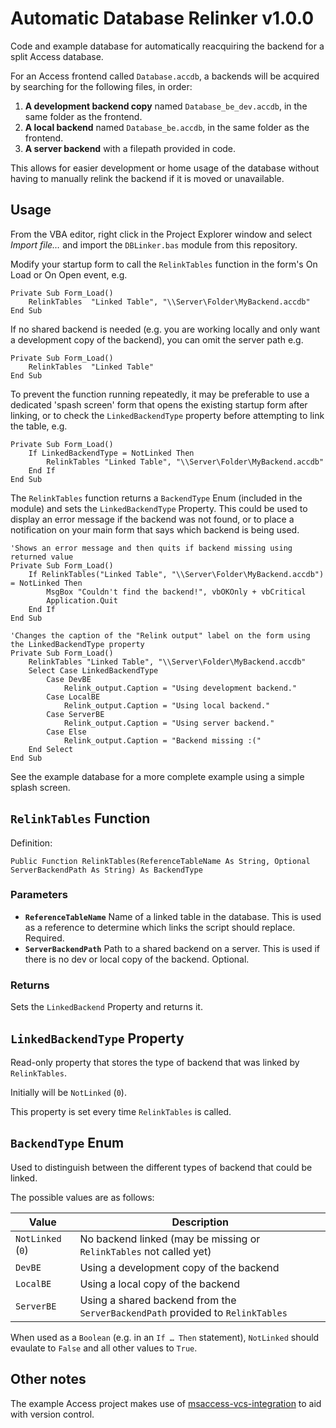 # Automatic Database Relinker v1.0.0

Code and example database for automatically reacquiring the backend for a split Access database.

For an Access frontend called `Database.accdb`, a backends will be acquired by searching for the following files, in order:

1. **A development backend copy** named `Database_be_dev.accdb`, in the same folder as the frontend.
2. **A local backend** named `Database_be.accdb`, in the same folder as the frontend.
3. **A server backend** with a filepath provided in code.

This allows for easier development or home usage of the database without having to manually relink the backend if it is moved or unavailable.

## Usage

From the VBA editor, right click in the Project Explorer window and select *Import file…* and import the `DBLinker.bas` module from this repository.

Modify your startup form to call the `RelinkTables` function in the form's On Load or On Open event, e.g.

```vbscript
Private Sub Form_Load()
    RelinkTables  "Linked Table", "\\Server\Folder\MyBackend.accdb"
End Sub
```

If no shared backend is needed (e.g. you are working locally and only want a development copy of the backend), you can omit the server path e.g.

```vbscript
Private Sub Form_Load()
    RelinkTables  "Linked Table"
End Sub
```

To prevent the function running repeatedly, it may be preferable to use a dedicated 'spash screen' form that opens the existing startup form after linking, or to check the `LinkedBackendType` property before attempting to link the table, e.g.

```vbscript
Private Sub Form_Load()
    If LinkedBackendType = NotLinked Then
        RelinkTables "Linked Table", "\\Server\Folder\MyBackend.accdb"
    End If
End Sub
```

The `RelinkTables` function returns a `BackendType` Enum (included in the module) and sets the `LinkedBackendType` Property. This could be used to display an error message if the backend was not found, or to place a notification on your main form that says which backend is being used.

```vbscript
'Shows an error message and then quits if backend missing using returned value
Private Sub Form_Load()
    If RelinkTables("Linked Table", "\\Server\Folder\MyBackend.accdb") = NotLinked Then
        MsgBox "Couldn't find the backend!", vbOKOnly + vbCritical
        Application.Quit
    End If
End Sub
```

```vbscript
'Changes the caption of the "Relink output" label on the form using the LinkedBackendType property
Private Sub Form_Load()
    RelinkTables "Linked Table", "\\Server\Folder\MyBackend.accdb"
    Select Case LinkedBackendType
        Case DevBE
            Relink_output.Caption = "Using development backend."
        Case LocalBE
            Relink_output.Caption = "Using local backend."
        Case ServerBE
            Relink_output.Caption = "Using server backend."
        Case Else
            Relink_output.Caption = "Backend missing :("
    End Select
End Sub
```

See the example database for a more complete example using a simple splash screen.

## `RelinkTables` Function

Definition:

```vbscript
Public Function RelinkTables(ReferenceTableName As String, Optional ServerBackendPath As String) As BackendType
```

### Parameters

- **`ReferenceTableName`** Name of a linked table in the database. This is used as a reference to determine which links the script should replace. Required.
- **`ServerBackendPath`** Path to a shared backend on a server. This is used if there is no dev or local copy of the backend. Optional.

### Returns

Sets the `LinkedBackend` Property and returns it.

## `LinkedBackendType` Property

Read-only property that stores the type of backend that was linked by `RelinkTables`.

Initially will be `NotLinked` (`0`).

This property is set every time `RelinkTables` is called.

## `BackendType` Enum

Used to distinguish between the different types of backend that could be linked.

The possible values are as follows:

| Value             | Description                                                                       |
|-------------------|-----------------------------------------------------------------------------------|
| `NotLinked` (`0`) | No backend linked (may be missing or `RelinkTables` not called yet)               |
| `DevBE`           | Using a development copy of the backend                                           |
| `LocalBE`         | Using a local copy of the backend                                                 |
| `ServerBE`        | Using a shared backend from the `ServerBackendPath` provided to `RelinkTables`    |

When used as a `Boolean` (e.g. in an `If … Then` statement), `NotLinked` should evaulate to `False` and all other values to `True`.

## Other notes

The example Access project makes use of [msaccess-vcs-integration](https://github.com/msaccess-vcs-integration/msaccess-vcs-integration) to aid with version control.
